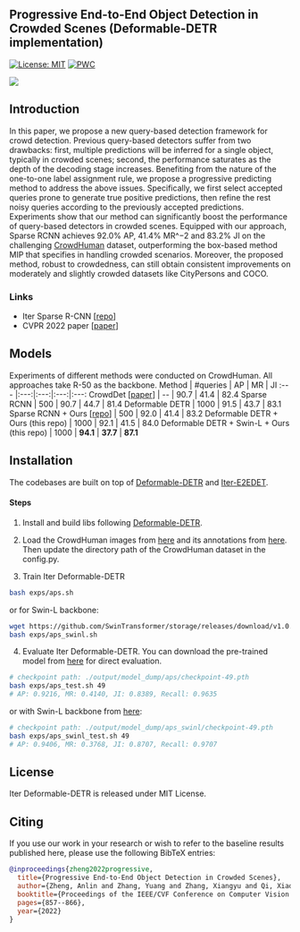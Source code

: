 ## Progressive End-to-End Object Detection in Crowded Scenes (Deformable-DETR implementation)

[![License: MIT](https://img.shields.io/badge/License-MIT-yellow.svg)](https://opensource.org/licenses/MIT)
[![PWC](https://img.shields.io/endpoint.svg?url=https://paperswithcode.com/badge/progressive-end-to-end-object-detection-in/object-detection-on-crowdhuman-full-body)](https://paperswithcode.com/sota/object-detection-on-crowdhuman-full-body?p=progressive-end-to-end-object-detection-in)

![](https://github.com/megvii-research/Iter-E2EDET/raw/main/readme/fig.jpg)

## Introduction

In this paper, we propose a new query-based detection framework for crowd detection. Previous query-based detectors suffer from two drawbacks: first, multiple predictions will be inferred for a single object, typically in crowded scenes; second, the performance saturates as the
depth of the decoding stage increases. Benefiting from the nature of the one-to-one label assignment rule, we propose a progressive predicting method to address the above issues. Specifically, we first select accepted queries prone to generate true positive predictions, then refine the rest
noisy queries according to the previously accepted predictions. Experiments show that our method can significantly boost the performance of query-based detectors in crowded scenes. Equipped with our approach, Sparse RCNN achieves 92.0% AP, 41.4% MR^−2 and 83.2% JI on the challenging [CrowdHuman]() dataset, outperforming the box-based method MIP that specifies in handling crowded scenarios. Moreover, the proposed method, robust to crowdedness, can still obtain consistent improvements on moderately and slightly crowded datasets like CityPersons and COCO.

### Links
- Iter Sparse R-CNN [[repo](https://github.com/megvii-research/Iter-E2EDET)]
- CVPR 2022 paper [[paper](https://arxiv.org/abs/2203.07669)]

## Models

Experiments of different methods were conducted on CrowdHuman. All approaches take R-50 as the backbone.
Method | #queries | AP | MR | JI 
:--- |:---:|:---:|:---:|:---:
CrowdDet [[paper](https://openaccess.thecvf.com/content_CVPR_2020/papers/Chu_Detection_in_Crowded_Scenes_One_Proposal_Multiple_Predictions_CVPR_2020_paper.pdf)] | -- | 90.7 | 41.4 | 82.4
Sparse RCNN | 500 | 90.7 | 44.7 | 81.4 
Deformable DETR | 1000 | 91.5 | 43.7 | 83.1
Sparse RCNN + Ours [[repo](https://github.com/megvii-research/Iter-E2EDET)] | 500 | 92.0 | 41.4 | 83.2
Deformable DETR + Ours (this repo) | 1000 | 92.1 | 41.5 | 84.0
Deformable DETR + Swin-L + Ours (this repo) | 1000 | **94.1** | **37.7** | **87.1**

## Installation
The codebases are built on top of [Deformable-DETR](https://github.com/fundamentalvision/Deformable-DETR) and [Iter-E2EDET](https://github.com/megvii-research/Iter-E2EDET).

#### Steps
1. Install and build libs following [Deformable-DETR](https://github.com/fundamentalvision/Deformable-DETR).

2. Load the CrowdHuman images from [here](https://www.crowdhuman.org/download.html) and its annotations from [here](https://drive.google.com/file/d/11TKQWUNDf63FbjLHU9iEASm2nE7exgF8/view?usp=sharing). Then update the directory path of the CrowdHuman dataset in the config.py.

3. Train Iter Deformable-DETR
```bash
bash exps/aps.sh
```
or for Swin-L backbone:
```bash
wget https://github.com/SwinTransformer/storage/releases/download/v1.0.0/swin_large_patch4_window7_224_22k.pth
bash exps/aps_swinl.sh
```

4. Evaluate Iter Deformable-DETR. You can download the pre-trained model from [here](https://drive.google.com/file/d/1D8nzWLjZ-eHZG-0pNW0iDm5t9wNVsQSp/view?usp=sharing) for direct evaluation.
```bash
# checkpoint path: ./output/model_dump/aps/checkpoint-49.pth
bash exps/aps_test.sh 49
# AP: 0.9216, MR: 0.4140, JI: 0.8389, Recall: 0.9635
```
or with Swin-L backbone from [here](https://drive.google.com/file/d/11lw3lkIX1jJsqKWOu7vuSIzKtkbfrh3a/view?usp=sharing):
```bash
# checkpoint path: ./output/model_dump/aps_swinl/checkpoint-49.pth
bash exps/aps_swinl_test.sh 49
# AP: 0.9406, MR: 0.3768, JI: 0.8707, Recall: 0.9707
```

## License

Iter Deformable-DETR is released under MIT License.


## Citing

If you use our work in your research or wish to refer to the baseline results published here, please use the following BibTeX entries:

```BibTeX
@inproceedings{zheng2022progressive,
  title={Progressive End-to-End Object Detection in Crowded Scenes},
  author={Zheng, Anlin and Zhang, Yuang and Zhang, Xiangyu and Qi, Xiaojuan and Sun, Jian},
  booktitle={Proceedings of the IEEE/CVF Conference on Computer Vision and Pattern Recognition},
  pages={857--866},
  year={2022}
}
```
